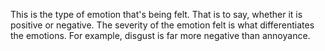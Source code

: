 This is the type of emotion that's being felt. That is to say, whether it is positive or negative. The severity of the emotion felt is what differentiates the emotions. For example, disgust is far more negative than annoyance.
